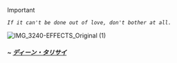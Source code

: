 
> [!important]
> _`If it can't be done out of love, don't bother at all.`_
>
>![IMG_3240-EFFECTS_Original (1)](https://github.com/user-attachments/assets/f732279a-8098-4514-ab6d-da8cb712beee)
>
> ##### ~ [_ディーン・タリサイ_](https://prjctimg.netlify.app)
